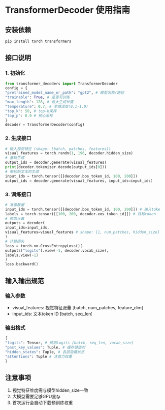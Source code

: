 # TransformerDecoder 使用指南
## 安装依赖
```bash
pip install torch transformers
```
## 接口说明
### 1. 初始化
```python
from transformer_decoders import TransformerDecoder
config = {
"pretrained_model_name_or_path": "gpt2", # 模型名称/路径
"trainable": True, # 是否可训练
"max_length": 128, # 最大生成长度
"temperature": 0.7, # 生成温度(0.1-1.0)
"top_k": 50, # top-k采样
"top_p": 0.9 # 核心采样
}
decoder = TransformerDecoder(config)
```
### 2. 生成接口
```python
# 输入视觉特征 (shape: [batch, patches, features])
visual_features = torch.randn(1, 196, decoder.hidden_size)
# 基础生成
output_ids = decoder.generate(visual_features)
print(decoder.tokenizer.decode(output_ids[0]))
# 带初始文本的生成
input_ids = torch.tensor([[decoder.bos_token_id, 100, 200]])
output_ids = decoder.generate(visual_features, input_ids=input_ids)
```
### 3. 训练接口
```python
# 准备数据
input_ids = torch.tensor([[decoder.bos_token_id, 100, 200]]) # 输入token
labels = torch.tensor([[100, 200, decoder.eos_token_id]]) # 目标token
# 前向计算
outputs = decoder(
input_ids=input_ids,
visual_features=visual_features # shape: [1, num_patches, hidden_size]
)
# 计算损失
loss = torch.nn.CrossEntropyLoss()(
outputs["logits"].view(-1, decoder.vocab_size),
labels.view(-1)
)
loss.backward()
```
## 输入输出规范
### 输入参数
- visual_features: 视觉特征张量 [batch, num_patches, feature_dim]
- input_ids: 文本token ID [batch, seq_len]
### 输出格式
```python
{
"logits": Tensor, # 预测logits [batch, seq_len, vocab_size]
"past_key_values": Tuple, # 缓存键值对
"hidden_states": Tuple, # 各层隐藏状态
"attentions": Tuple # 注意力权重
}
```
## 注意事项
1. 视觉特征维度需与模型hidden_size一致
2. 大模型需要足够GPU显存
3. 首次运行会自动下载预训练权重